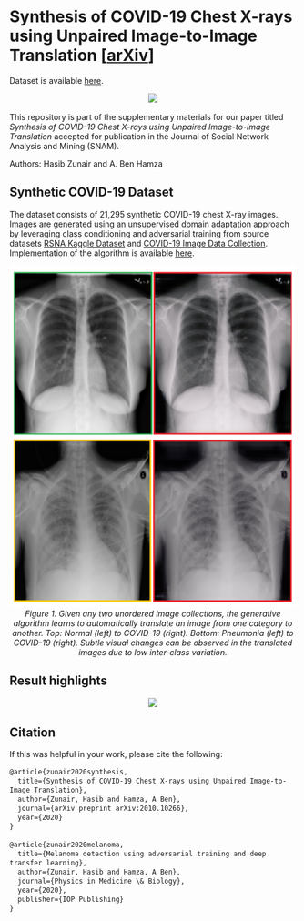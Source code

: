 # Synthesis of COVID-19 Chest X-rays using Unpaired Image-to-Image Translation [[arXiv](https://arxiv.org/abs/2010.10266)]

Dataset is available [here](https://github.com/hasibzunair/synthetic-covid-cxr-dataset/releases/tag/v0.1).

<p align="center">
  <a href="#"><img src="./media/synthetic.jpg"></a> <br />
</p>

This repository is part of the supplementary materials for our paper titled *Synthesis of COVID-19 Chest X-rays using Unpaired Image-to-Image Translation* accepted for publication in the Journal of 
Social Network Analysis and Mining (SNAM).

Authors: Hasib Zunair and A. Ben Hamza

## Synthetic COVID-19 Dataset

The dataset consists of 21,295 synthetic COVID-19 chest X-ray images. Images are generated using an unsupervised domain adaptation approach by leveraging class conditioning and adversarial training from source datasets [RSNA Kaggle Dataset](https://academictorrents.com/details/95588a735c9ae4d123f3ca408e56570409bcf2a9) and [COVID-19 Image Data Collection](https://github.com/ieee8023/covid-chestxray-dataset). Implementation of the algorithm is available [here](https://github.com/hasibzunair/adversarial-lesions).

<p align="center">
  <a href="#"><img src="./media/xray.png" height=600/></a> <br />
  <em> 
    Figure 1. Given any two unordered image collections, the generative algorithm learns to automatically translate an image from one category to another. Top: Normal (left) to COVID-19 (right). Bottom: Pneumonia (left) to COVID-19 (right). Subtle visual changes can be observed in the translated images due
to low inter-class variation.
    </em>
</p>

## Result highlights

<p align="center">
  <a href="#"><img src="./media/results.png"></a> <br />
</p>

## Citation
If this was helpful in your work, please cite the following:
```
@article{zunair2020synthesis,
  title={Synthesis of COVID-19 Chest X-rays using Unpaired Image-to-Image Translation},
  author={Zunair, Hasib and Hamza, A Ben},
  journal={arXiv preprint arXiv:2010.10266},
  year={2020}
}

@article{zunair2020melanoma,
  title={Melanoma detection using adversarial training and deep transfer learning},
  author={Zunair, Hasib and Hamza, A Ben},
  journal={Physics in Medicine \& Biology},
  year={2020},
  publisher={IOP Publishing}
}
```





